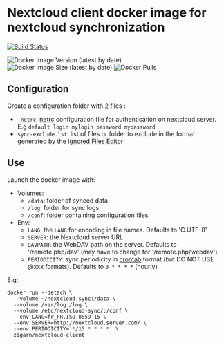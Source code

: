 # Nextcloud client docker image for nextcloud synchronization

[![Build Status](https://github.com/zigarn/docker-nextcloud-client/actions/workflows/docker.yml/badge.svg)](https://github.com/zigarn/docker-nextcloud-client/actions/workflows/docker.yml)

![Docker Image Version (latest by date)](https://img.shields.io/docker/v/zigarn/nextcloud-client)
![Docker Image Size (latest by date)](https://img.shields.io/docker/image-size/zigarn/nextcloud-client)
![Docker Pulls](https://img.shields.io/docker/pulls/zigarn/nextcloud-client)

## Configuration

Create a configuration folder with 2 files :

  - `.netrc`: [netrc](http://linux.die.net/man/5/netrc) configuration file for authentication on nextcloud server. E.g `default login mylogin password mypassword`
  - `sync-exclude.lst`: list of files or folder to exclude in the format generated by the [Ignored Files Editor](https://docs.nextcloud.com/desktop/3.1/navigating.html#using-the-ignored-files-editor)

## Use

Launch the docker image with:

 - Volumes:
   - `/data`: folder of synced data
   - `/log`: folder for sync logs
   - `/conf`: folder containing configuration files
 - Env:
   - `LANG`: the `LANG` for encoding in file names. Defaults to 'C.UTF-8'
   - `SERVER`: the Nextcloud server URL
   - `DAVPATH`: the WebDAV path on the server. Defaults to '/remote.php/dav' (may have to change for '/remote.php/webdav')
   - `PERIODICITY`: sync periodicity in [crontab](http://linux.die.net/man/5/crontab) format (but DO NOT USE @xxx formats). Defaults to `0 * * * *` (hourly)

E.g:

```shell
docker run --detach \
  --volume ~/nextcloud-sync:/data \
  --volume /var/log:/log \
  --volume /etc/nextcloud-sync/:/conf \
  --env LANG=fr_FR.ISO-8859-15 \
  --env SERVER=http://nextcloud.server.com/ \
  --env PERIODICITY='*/15 * * * *' \
  zigarn/nextcloud-client
```
